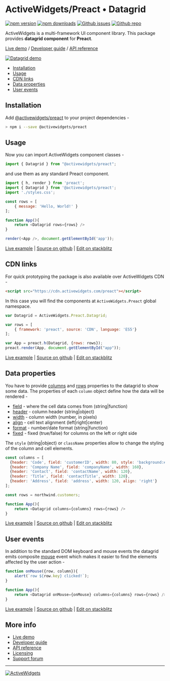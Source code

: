 
### 

# ActiveWidgets/Preact • Datagrid 

[![npm version](https://img.shields.io/npm/v/@activewidgets/preact)](https://www.npmjs.com/package/@activewidgets/preact "View this project on npm")
[![npm downloads](https://img.shields.io/npm/dm/@activewidgets/preact)](https://www.npmjs.com/package/@activewidgets/preact "npm package downloads/month")
[![Github issues](https://img.shields.io/github/issues/activewidgets/preact)](https://github.com/activewidgets/preact/issues "See Github issues")
[![Github repo](https://img.shields.io/github/stars/activewidgets/preact?label=GitHub&style=social)](https://github.com/activewidgets/preact "Open Github repo")

ActiveWidgets is a multi-framework UI component library. This package provides **datagrid component** for **Preact**.

[Live demo](https://preact.activewidgets.com) / [Developer guide](https://activewidgets.com/guide/) / [API reference](https://activewidgets.com/api/)

[![Datagrid demo](https://cdn.activewidgets.com/assets/screens/demo.png)](https://preact.activewidgets.com)

- [Installation](#installation)
- [Usage](#usage)
- [CDN links](#cdn-links)
- [Data properties](#data-properties)
- [User events](#user-events)


## Installation

Add [@activewidgets/preact](https://activewidgets.com/api/packages/preact/) to your project dependencies -

```sh
> npm i --save @activewidgets/preact
```

## Usage

Now you can import ActiveWidgets component classes -

```js
import { Datagrid } from "@activewidgets/preact";
```

and use them as any standard Preact component.

```js
import { h, render } from 'preact';
import { Datagrid } from '@activewidgets/preact';
import './styles.css';

const rows = [
    { message: 'Hello, World!' }
];

function App(){
    return <Datagrid rows={rows} />
}

render(<App />, document.getElementById('app'));
```

[Live example](https://preact.activewidgets.com/hello-world/) | [Source on github](https://github.com/activewidgets/preact/tree/master/examples/hello-world) | [Edit on stackblitz](https://stackblitz.com/github/activewidgets/preact/tree/master/examples/hello-world?file=src/index.jsx)

## CDN links

For quick prototyping the package is also available over ActiveWidgets CDN -

```html
<script src="https://cdn.activewidgets.com/preact"></script>
```

In this case you will find the components at `ActiveWidgets.Preact` global namespace.

```js
var Datagrid = ActiveWidgets.Preact.Datagrid;

var rows = [
    { framework: 'preact', source: 'CDN', language: 'ES5'}
];

var App = preact.h(Datagrid, {rows: rows});
preact.render(App, document.getElementById("app"));
```

[Live example](https://preact.activewidgets.com/examples/local/cdn-es5/) | [Source on github](https://github.com/activewidgets/preact/tree/master/examples/cdn-es5) | [Edit on stackblitz](https://stackblitz.com/github/activewidgets/preact/tree/master/examples/cdn-es5)

## Data properties

You have to provide [columns](https://activewidgets.com/api/datagrid/columns/) and [rows](https://activewidgets.com/api/datagrid/rows/) properties to the datagrid to show some data. The properties of each `column` object define how the data will be rendered -

- [field](https://activewidgets.com/api/datagrid/columns/#field) - where the cell data comes from (string|function)
- [header](https://activewidgets.com/api/datagrid/columns/#header) - column header (string|object)
- [width](https://activewidgets.com/api/datagrid/columns/#width) - column width (number, in pixels)
- [align](https://activewidgets.com/api/datagrid/columns/#align) - cell text alignment (left|right|center)
- [format](https://activewidgets.com/api/datagrid/columns/#format) - number/date format (string|function)
- [fixed](https://activewidgets.com/api/datagrid/columns/#fixed) - fixed (true/false) for columns on the left or right side

The `style` (string|object) or `className` properties allow to change the styling of the column and cell elements.

```js
const columns = [
  {header: 'Code', field: 'customerID', width: 80, style: 'background:#def', fixed: true},
  {header: 'Company Name', field: 'companyName', width: 160},
  {header: 'Contact', field: 'contactName', width: 120},
  {header: 'Title', field: 'contactTitle', width: 120},
  {header: 'Address', field: 'address', width: 120, align: 'right'}
];

const rows = northwind.customers;

function App(){
    return <Datagrid columns={columns} rows={rows} />
}
```

[Live example](https://preact.activewidgets.com/columns/) | [Source on github](https://github.com/activewidgets/preact/tree/master/examples/columns) | [Edit on stackblitz](https://stackblitz.com/github/activewidgets/preact/tree/master/examples/columns?file=src/index.jsx)


## User events

In addition to the standard DOM keyboard and mouse events the datagrid emits composite 
[mouse](https://activewidgets.com/api/datagrid/mouse-event/) event which makes it easier to find the elements affected by the user action -

```js
function onMouse({row, column}){
    alert(`row ${row.key} clicked!`);
}

function App(){
    return <Datagrid onMouse={onMouse} columns={columns} rows={rows} />
}
```

[Live example](https://preact.activewidgets.com/events/) | [Source on github](https://github.com/activewidgets/preact/tree/master/examples/events) | [Edit on stackblitz](https://stackblitz.com/github/activewidgets/preact/tree/master/examples/events?file=src/index.jsx)


## More info

- [Live demo](https://react.activewidgets.com) 
- [Developer guide](https://activewidgets.com/guide/) 
- [API reference](https://activewidgets.com/api/)
- [Licensing](https://activewidgets.com/licenses/)
- [Support forum](https://activewidgets.com/messages/)


---

[![ActiveWidgets](https://activewidgets.com/include/logo/aw-logo-40.png)](https://activewidgets.com) 
